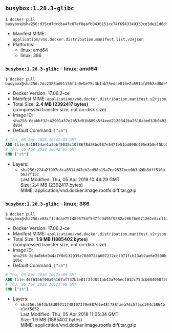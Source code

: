 ## `busybox:1.28.3-glibc`

```console
$ docker pull busybox@sha256:d35cdfdccba4fc87ef0eafb0436151cc74f6943340330ce3de11d0df16946c35
```

-	Manifest MIME: `application/vnd.docker.distribution.manifest.list.v2+json`
-	Platforms:
	-	linux; amd64
	-	linux; 386

### `busybox:1.28.3-glibc` - linux; amd64

```console
$ docker pull busybox@sha256:2dc2388ad01136f1a0ebe75c3b1ab75edce814e2a591bfd962ad0de9a560a0d2
```

-	Docker Version: 17.06.2-ce
-	Manifest MIME: `application/vnd.docker.distribution.manifest.v2+json`
-	Total Size: **2.4 MB (2392417 bytes)**  
	(compressed transfer size, not on-disk size)
-	Image ID: `sha256:0eabbf32c42901a37e2b53d01b889a5f4eed2120341ba2610abe653b0492d8d4`
-	Default Command: `["sh"]`

```dockerfile
# Thu, 05 Apr 2018 10:42:05 GMT
ADD file:0a18454ae1a3bbf5035c1078678d38bc087e5471e51bd090c405e8b8ef5bb29c in / 
# Thu, 05 Apr 2018 10:42:05 GMT
CMD ["sh"]
```

-	Layers:
	-	`sha256:224a21997e8ca8514d42eb2ed98b19a7ee2537bce0b3a26b8dff510ab637f15c`  
		Last Modified: Thu, 05 Apr 2018 10:44:29 GMT  
		Size: 2.4 MB (2392417 bytes)  
		MIME: application/vnd.docker.image.rootfs.diff.tar.gzip

### `busybox:1.28.3-glibc` - linux; 386

```console
$ docker pull busybox@sha256:e88cf1cdcae75f4895754f5d7fc9d95f9882a206f6e671261e6cc1121a51ced9
```

-	Docker Version: 17.06.2-ce
-	Manifest MIME: `application/vnd.docker.distribution.manifest.v2+json`
-	Total Size: **1.9 MB (1885402 bytes)**  
	(compressed transfer size, not on-disk size)
-	Image ID: `sha256:2eda8b6d044a7f0d132935e7689724a607272cc7971fcb13ab7ae6e2600b10bc`
-	Default Command: `["sh"]`

```dockerfile
# Thu, 05 Apr 2018 10:23:09 GMT
ADD file:46f63b6f00a0a167af747b3e01f3fd811ab43a706ecf012c75dcb684058f268d in / 
# Thu, 05 Apr 2018 10:23:09 GMT
CMD ["sh"]
```

-	Layers:
	-	`sha256:5644b18d09711748107370e887e6e48f788faea7dc5f5cc394c5864be1df5052`  
		Last Modified: Thu, 05 Apr 2018 11:05:34 GMT  
		Size: 1.9 MB (1885402 bytes)  
		MIME: application/vnd.docker.image.rootfs.diff.tar.gzip
